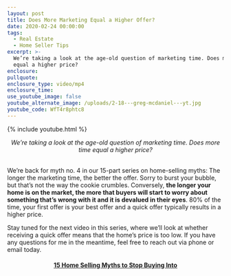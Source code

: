 ```yaml
---
layout: post
title: Does More Marketing Equal a Higher Offer?
date: 2020-02-24 00:00:00
tags:
  - Real Estate
  - Home Seller Tips
excerpt: >-
  We’re taking a look at the age-old question of marketing time. Does more time
  equal a higher price?
enclosure:
pullquote:
enclosure_type: video/mp4
enclosure_time:
use_youtube_image: false
youtube_alternate_image: /uploads/2-18---greg-mcdaniel---yt.jpg
youtube_code: WfT4r8phtc8
---
```


{% include youtube.html %}

<center><em>We&rsquo;re taking a look at the age-old question of marketing time. Does more time equal a higher price?</em></center>

<br>We’re back for myth no. 4 in our 15-part series on home-selling myths: The longer the marketing time, the better the offer. Sorry to burst your bubble, but that’s not the way the cookie crumbles. Conversely, **the longer your home is on the market, the more that buyers will start to worry about something that’s wrong with it and it is devalued in their eyes**. 80% of the time, your first offer is your best offer and a quick offer typically results in a higher price.

Stay tuned for the next video in this series, where we’ll look at whether receiving a quick offer means that the home’s price is too low. If you have any questions for me in the meantime, feel free to reach out via phone or email today.

<center><h4><u><strong><a target="_blank" href="https://www.youtube.com/playlist?list=PL4Ay_MVLm6QGE37Lr8a94OqNrVBj-zDIw">15 Home Selling Myths to Stop Buying Into</a></strong></u></h4></center>